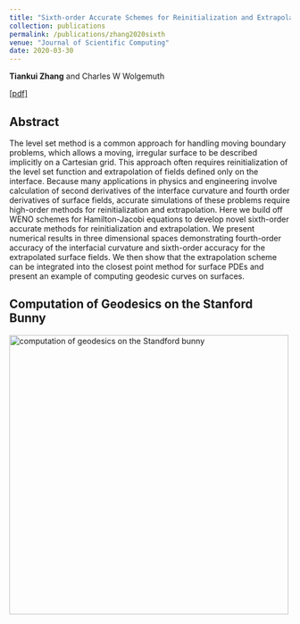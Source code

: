 ```yaml
---
title: "Sixth-order Accurate Schemes for Reinitialization and Extrapolation in the Level Set Framework"
collection: publications
permalink: /publications/zhang2020sixth
venue: "Journal of Scientific Computing"
date: 2020-03-30
---
```

<b>Tiankui Zhang</b> and Charles W Wolgemuth

[[pdf]](http://tiankuizhang.github.io/files/10paper/zhang2020sixth.pdf)

## Abstract
The level set method is a common approach for handling moving boundary problems, which allows a moving, irregular surface to be described implicitly on a Cartesian grid. This approach often requires reinitialization of the level set function and extrapolation of fields defined only on the interface. Because many applications in physics and engineering involve calculation of second derivatives of the interface curvature and fourth order derivatives of surface fields, accurate simulations of these problems require high-order methods for reinitialization and extrapolation. Here we build off WENO schemes for Hamilton-Jacobi equations to develop novel sixth-order accurate methods for reinitialization and extrapolation. We present numerical results in three dimensional spaces demonstrating fourth-order accuracy of the interfacial curvature and sixth-order accuracy for the extrapolated surface fields. We then show that the extrapolation scheme can be integrated into the closest point method for surface PDEs and present an example of computing geodesic curves on surfaces.

## Computation of Geodesics on the Stanford Bunny

<img src="../files/00Thesis/movies/bunny.gif" alt="computation of geodesics on the Standford bunny" width="500" height="500">
